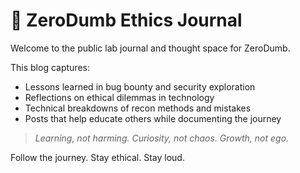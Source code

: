 # 📜 ZeroDumb Ethics Journal

Welcome to the public lab journal and thought space for ZeroDumb.

This blog captures:
- Lessons learned in bug bounty and security exploration
- Reflections on ethical dilemmas in technology
- Technical breakdowns of recon methods and mistakes
- Posts that help educate others while documenting the journey

> _Learning, not harming. Curiosity, not chaos. Growth, not ego._

Follow the journey. Stay ethical. Stay loud.